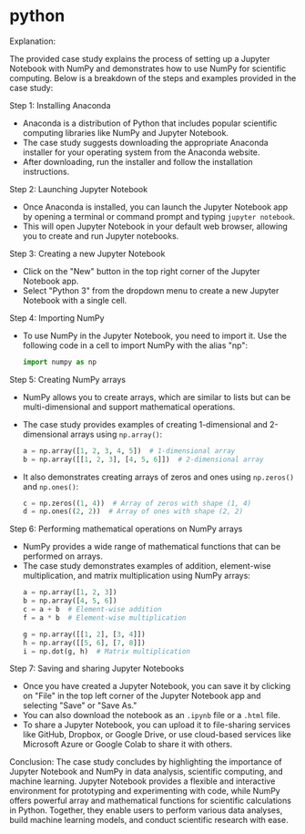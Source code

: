 # python
Explanation:

The provided case study explains the process of setting up a Jupyter Notebook with NumPy and demonstrates how to use NumPy for scientific computing. Below is a breakdown of the steps and examples provided in the case study:

Step 1: Installing Anaconda
- Anaconda is a distribution of Python that includes popular scientific computing libraries like NumPy and Jupyter Notebook.
- The case study suggests downloading the appropriate Anaconda installer for your operating system from the Anaconda website.
- After downloading, run the installer and follow the installation instructions.

Step 2: Launching Jupyter Notebook
- Once Anaconda is installed, you can launch the Jupyter Notebook app by opening a terminal or command prompt and typing `jupyter notebook`.
- This will open Jupyter Notebook in your default web browser, allowing you to create and run Jupyter notebooks.

Step 3: Creating a new Jupyter Notebook
- Click on the "New" button in the top right corner of the Jupyter Notebook app.
- Select "Python 3" from the dropdown menu to create a new Jupyter Notebook with a single cell.

Step 4: Importing NumPy
- To use NumPy in the Jupyter Notebook, you need to import it. Use the following code in a cell to import NumPy with the alias "np":
  ```python
  import numpy as np
  ```

Step 5: Creating NumPy arrays
- NumPy allows you to create arrays, which are similar to lists but can be multi-dimensional and support mathematical operations.
- The case study provides examples of creating 1-dimensional and 2-dimensional arrays using `np.array()`:
  ```python
  a = np.array([1, 2, 3, 4, 5])  # 1-dimensional array
  b = np.array([[1, 2, 3], [4, 5, 6]])  # 2-dimensional array
  ```

- It also demonstrates creating arrays of zeros and ones using `np.zeros()` and `np.ones()`:
  ```python
  c = np.zeros((1, 4))  # Array of zeros with shape (1, 4)
  d = np.ones((2, 2))  # Array of ones with shape (2, 2)
  ```

Step 6: Performing mathematical operations on NumPy arrays
- NumPy provides a wide range of mathematical functions that can be performed on arrays.
- The case study demonstrates examples of addition, element-wise multiplication, and matrix multiplication using NumPy arrays:
  ```python
  a = np.array([1, 2, 3])
  b = np.array([4, 5, 6])
  c = a + b  # Element-wise addition
  f = a * b  # Element-wise multiplication

  g = np.array([[1, 2], [3, 4]])
  h = np.array([[5, 6], [7, 8]])
  i = np.dot(g, h)  # Matrix multiplication
  ```

Step 7: Saving and sharing Jupyter Notebooks
- Once you have created a Jupyter Notebook, you can save it by clicking on "File" in the top left corner of the Jupyter Notebook app and selecting "Save" or "Save As."
- You can also download the notebook as an `.ipynb` file or a `.html` file.
- To share a Jupyter Notebook, you can upload it to file-sharing services like GitHub, Dropbox, or Google Drive, or use cloud-based services like Microsoft Azure or Google Colab to share it with others.

Conclusion:
The case study concludes by highlighting the importance of Jupyter Notebook and NumPy in data analysis, scientific computing, and machine learning. Jupyter Notebook provides a flexible and interactive environment for prototyping and experimenting with code, while NumPy offers powerful array and mathematical functions for scientific calculations in Python. Together, they enable users to perform various data analyses, build machine learning models, and conduct scientific research with ease.

